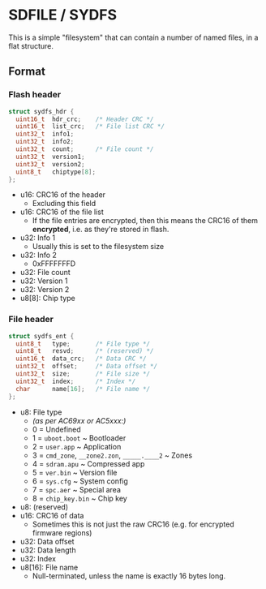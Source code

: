 # SDFILE / SYDFS

This is a simple "filesystem" that can contain a number of named files, in a flat structure.

## Format

### Flash header

```c
struct sydfs_hdr {
  uint16_t  hdr_crc;    /* Header CRC */
  uint16_t  list_crc;   /* File list CRC */
  uint32_t  info1;
  uint32_t  info2;
  uint32_t  count;      /* File count */
  uint32_t  version1;
  uint32_t  version2;
  uint8_t   chiptype[8];
};
```

- u16: CRC16 of the header
  * Excluding this field
- u16: CRC16 of the file list
  * If the file entries are encrypted, then this means the CRC16 of them **encrypted**, i.e. as they're stored in flash.
- u32: Info 1
  * Usually this is set to the filesystem size
- u32: Info 2
  * 0xFFFFFFFD
- u32: File count
- u32: Version 1
- u32: Version 2
- u8[8]: Chip type

### File header

```c
struct sydfs_ent {
  uint8_t   type;       /* File type */
  uint8_t   resvd;      /* (reserved) */
  uint16_t  data_crc;   /* Data CRC */
  uint32_t  offset;     /* Data offset */
  uint32_t  size;       /* File size */
  uint32_t  index;      /* Index */
  char      name[16];   /* File name */
};
```

- u8: File type
  * _(as per AC69xx or AC5xxx:)_
  * 0 = Undefined
  * 1 = `uboot.boot` ~ Bootloader
  * 2 = `user.app` ~ Application
  * 3 = `cmd_zone`, `__zone2.zon`, `_____.____2` ~ Zones
  * 4 = `sdram.apu` ~ Compressed app
  * 5 = `ver.bin` ~ Version file
  * 6 = `sys.cfg` ~ System config
  * 7 = `spc.aer` ~ Special area
  * 8 = `chip_key.bin` ~ Chip key
- u8: (reserved)
- u16: CRC16 of data
  * Sometimes this is not just the raw CRC16 (e.g. for encrypted firmware regions)
- u32: Data offset
- u32: Data length
- u32: Index
- u8[16]: File name
  * Null-terminated, unless the name is exactly 16 bytes long.
